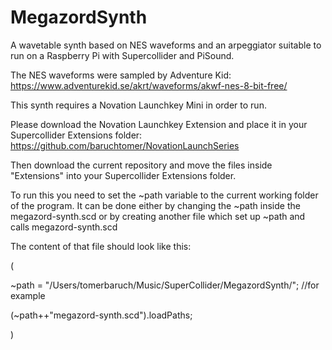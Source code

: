 # MegazordSynth
A wavetable synth based on NES waveforms and an arpeggiator suitable to run on a Raspberry Pi with Supercollider and PiSound.

The NES waveforms were sampled by Adventure Kid: https://www.adventurekid.se/akrt/waveforms/akwf-nes-8-bit-free/

This synth requires a Novation Launchkey Mini in order to run. 

Please download the Novation Launchkey Extension and place it in your Supercollider Extensions folder:
https://github.com/baruchtomer/NovationLaunchSeries

Then download the current repository and move the files inside "Extensions" into your Supercollider Extensions folder.

To run this you need to set the ~path variable to the current working folder of the program. 
It can be done either by changing the ~path inside the megazord-synth.scd or by creating another file which set up ~path and calls megazord-synth.scd

The content of that file should look like this:

(

~path = "/Users/tomerbaruch/Music/SuperCollider/MegazordSynth/"; //for example

(~path++"megazord-synth.scd").loadPaths;

)
